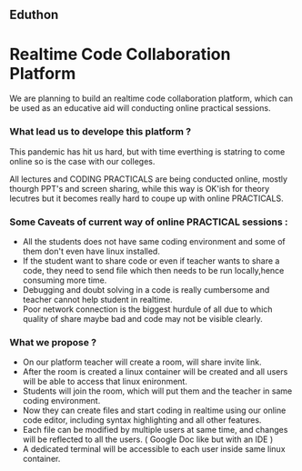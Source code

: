 ## Eduthon
# Realtime Code Collaboration Platform

We are planning to build an realtime code collaboration platform, which can be used as an educative aid will conducting online practical sessions.

### What lead us to develope this platform ?

This pandemic has hit us hard, but with time everthing is statring to come online so is the case with our colleges.

All lectures and CODING PRACTICALS are being conducted online, mostly thourgh PPT's and screen sharing,
while this way is OK'ish for theory lecutres but it becomes really hard to coupe up with online PRACTICALS.

### Some Caveats of current way of online PRACTICAL sessions :
  * All the students does not have same coding environment and some of them don't even have linux installed. 
  * If the student want to share code or even if teacher wants to share a code, they need to send file which then needs to be run locally,hence consuming more time.
  * Debugging and doubt solving in a code is really cumbersome and teacher cannot help student in realtime.
  * Poor network connection is the biggest hurdule of all due to which quality of share maybe bad and code may not be visible clearly.
  
### What we propose ? 
  * On our platform teacher will create a room, will share invite link.
  * After the room is created a linux container will be created and all users will be able to access that linux enironment.
  * Students will join the room, which will put them and the teacher in same coding environment.
  * Now they can create files and start coding in realtime using our online code editor, including syntax highlighting and all other features.
  * Each file can be modified by multiple users at same time, and changes will be reflected to all the users. ( Google Doc like but with an IDE )
  * A dedicated terminal will be accessible to each user inside same linux container.
  



 
